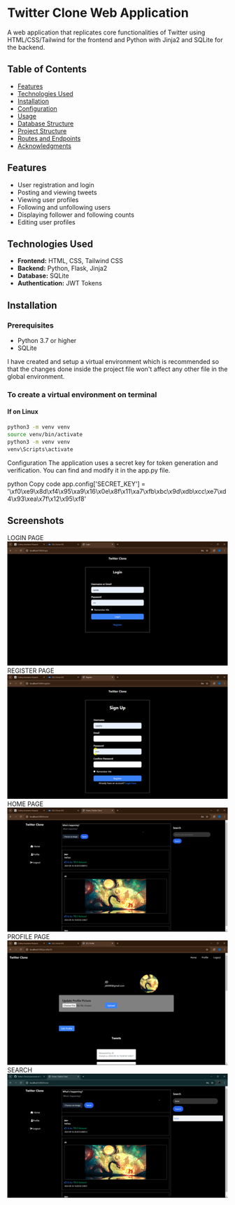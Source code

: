 # Twitter Clone Web Application

A web application that replicates core functionalities of Twitter using HTML/CSS/Tailwind for the frontend and Python with Jinja2 and SQLite for the backend.
## Table of Contents

- [Features](#features)
- [Technologies Used](#technologies-used)
- [Installation](#installation)
- [Configuration](#configuration)
- [Usage](#usage)
- [Database Structure](#database-structure)
- [Project Structure](#project-structure)
- [Routes and Endpoints](#routes-and-endpoints)
- [Acknowledgments](#acknowledgments)

## Features

- User registration and login
- Posting and viewing tweets
- Viewing user profiles
- Following and unfollowing users
- Displaying follower and following counts
- Editing user profiles

## Technologies Used

- **Frontend:** HTML, CSS, Tailwind CSS
- **Backend:** Python, Flask, Jinja2
- **Database:** SQLite
- **Authentication:** JWT Tokens

## Installation

### Prerequisites

- Python 3.7 or higher
- SQLite

I have created and setup a virtual environment which is recommended so that the changes done inside the project file won't affect any other file in the global environment.



### To create a virtual environment on terminal

#### If on Linux

```bash
python3 -m venv venv
source venv/bin/activate
python3 -m venv venv
venv\Scripts\activate

``` 
Configuration
The application uses a secret key for token generation and verification. You can find and modify it in the app.py file.

python
Copy code
app.config['SECRET_KEY'] = '\xf0\xe9\x8d\xf4\x95\xa9\x16\x0e\x8f\x11\xa7\xfb\xbc\x9d\xdb\xcc\xe7\xd4\x93\xea\x7f\x12\x95\xf8'

## Screenshots

LOGIN PAGE
![Login Page](https://github.com/jd20000/Twitter-Clone/blob/main/screenshots/Screenshot%20(312).png)
REGISTER PAGE
![Register Page](https://github.com/jd20000/Twitter-Clone/blob/main/screenshots/Screenshot%20(311).png)
HOME PAGE
![Home Page](https://github.com/jd20000/Twitter-Clone/blob/main/screenshots/Screenshot%20(313).png)
PROFILE PAGE
![Profile Page](https://github.com/jd20000/Twitter-Clone/blob/main/screenshots/Screenshot%20(314).png)
SEARCH
![Search User ](https://github.com/jd20000/Twitter-Clone/blob/main/screenshots/Screenshot%20(316).png)


